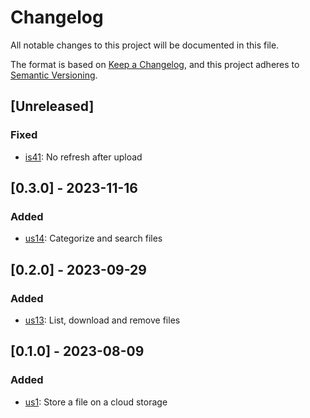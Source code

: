# Changelog

All notable changes to this project will be documented in this file.

The format is based on [Keep a Changelog](https://keepachangelog.com/en/1.0.0/),
and this project adheres to [Semantic Versioning](https://semver.org/spec/v2.0.0.html).

## [Unreleased]

### Fixed

- [is41](https://tree.taiga.io/project/musholic-storemydocs/issue/41): No refresh after upload

## [0.3.0] - 2023-11-16
### Added

- [us14](https://tree.taiga.io/project/musholic-storemydocs/us/14): Categorize and search files

## [0.2.0] - 2023-09-29
### Added

- [us13](https://tree.taiga.io/project/musholic-storemydocs/us/13): List, download and remove files

## [0.1.0] - 2023-08-09
### Added

- [us1](https://tree.taiga.io/project/musholic-storemydocs/us/1): Store a file on a cloud storage
